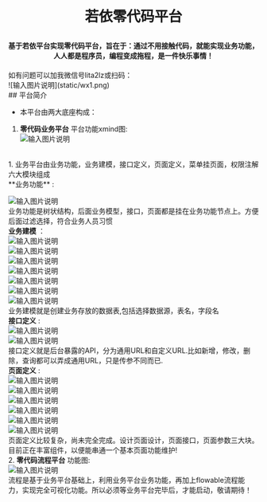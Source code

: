 
<h1 align="center" style="margin: 30px 0 30px; font-weight: bold;">若依零代码平台</h1>
<h4 align="center">基于若依平台实现零代码平台，旨在于：通过不用接触代码，就能实现业务功能，人人都是程序员，编程变成拖程，是一件快乐事情！</h4>
如有问题可以加我微信号lita2lz或扫码： <br>
![输入图片说明](static/wx1.png)
<br>
## 平台简介

* 本平台由两大底座构成：
1.  **零代码业务平台** 
   平台功能xmind图:<br>
![输入图片说明](src/assets/platformintroduction/bspl.pngimage.png)
<br>
1. 业务平台由业务功能，业务建模，接口定义，页面定义，菜单挂页面，权限注解 六大模块组成<br>
**业务功能** :<br>

![输入图片说明](static/%E5%BE%AE%E4%BF%A1%E6%88%AA%E5%9B%BE_20240504203017.png)
<br>
业务功能是树状结构，后面业务模型，接口，页面都是挂在业务功能节点上。方便后面过滤选择，符合业务人员习惯<br>
 **业务建模** ：<br>
![输入图片说明](static/businessmodel.png)
<br>
![输入图片说明](static/modifymodel1.png)
<br>
![输入图片说明](static/modifymodel2.png)
<br>
![输入图片说明](static/modifymodel3.png)
<br>
![输入图片说明](static/modifymodel4.png)
<br>
![输入图片说明](static/datasource1.png)
<br>
![输入图片说明](static/datasource2.png)
<br>业务建模就是创建业务存放的数据表,包括选择数据源，表名，字段名<br>
 **接口定义** :<br>
![输入图片说明](static/inteface1.png)
<br>
![输入图片说明](static/inteface2.png)
<br>
接口定义就是后台暴露的API，分为通用URL和自定义URL.比如新增，修改，删除，查询都可以弄成通用URL，只是传参不同而已.
<br>
 **页面定义** :<br>
![输入图片说明](static/pagedefine1.png)
<br>
![输入图片说明](static/pagedefine2.png)
<br>
![输入图片说明](static/pagedefine3.png)
<br>
![输入图片说明](static/pagedefine4.png)
<br>
![输入图片说明](static/pagedefine5.png)
<br>
![输入图片说明](static/pagedefine6.png)
<br>
页面定义比较复杂，尚未完全完成。设计页面设计，页面接口，页面参数三大块。<br>
目前正在丰富组件，以便能串通一个基本页面功能维护!<br>
2.  **零代码流程平台** 
功能图:<br>
![输入图片说明](static/flowfunction.png)
<br>
流程是基于业务平台基础上，利用业务平台业务功能，再加上flowable流程能力，实现完全可视化功能。所以必须等业务平台完毕后，才能启动，敬请期待！